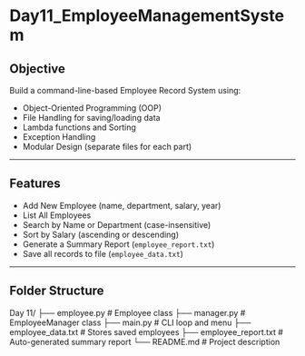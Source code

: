 # Day11_EmployeeManagementSystem

## Objective
Build a command-line-based Employee Record System using:
- Object-Oriented Programming (OOP)
- File Handling for saving/loading data
- Lambda functions and Sorting
- Exception Handling
- Modular Design (separate files for each part)

---

##  Features
-  Add New Employee (name, department, salary, year)
-  List All Employees
-  Search by Name or Department (case-insensitive)
-  Sort by Salary (ascending or descending)
-  Generate a Summary Report (`employee_report.txt`)
-  Save all records to file (`employee_data.txt`)

---

## Folder Structure
Day 11/
├── employee.py # Employee class
├── manager.py # EmployeeManager class
├── main.py # CLI loop and menu
├── employee_data.txt # Stores saved employees
├── employee_report.txt # Auto-generated summary report
└── README.md # Project description
